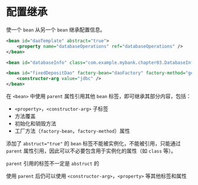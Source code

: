 # 配置继承

使一个 `bean` 从另一个 `bean` 继承配置信息。

```xml
<bean id="daoTemplate" abstract="true">
    <property name="databaseOperations" ref="databaseOperations" />
</bean>

<bean id="databaseInfo" class="com.example.mybank.chapter03.DatabaseInfo" />

<bean id="fixedDepositDao" factory-bean="daoFactory" factory-method="getFixedDepositDao" parent="daoTemplate">
    <constructor-arg value="jdbc" />
</bean>
```

在  `<bean>` 中使用 `parent` 属性引用其他 `bean` 标签，即可继承其部分内容，包括：

* `<property>`，`<constructor-arg>` 子标签
* 方法覆盖
* 初始化和销毁方法
* 工厂方法（`factory-bean`，`factory-method`）属性

添加了 `abstruct="true"` 的 `bean` 标签不能被实例化，不能被引用，只能通过 `parent` 属性引用，因此可以不必要包含用于实例化的属性（如 `class` 等）。

`parent` 引用的标签不一定是 `abstruct` 的

使用 `parent` 后仍可以使用 `<constructor-arg>`，`<property>` 等其他标签和属性

‍
